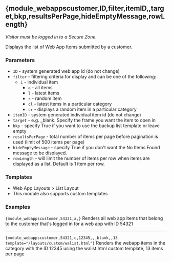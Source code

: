 ## {module_webappscustomer,ID,filter,itemID,,target,bkp,resultsPerPage,hideEmptyMessage,rowLength}

*Visitor must be logged in to a Secure Zone.*

Displays the list of Web App Items submitted by a customer.

### Parameters

* `ID` - system generated web app id (do not change)
* `filter` - filtering criteria for display and can be one of the following:
  * `i` - individual item
	* `a` - all items
	* `l` - latest items
	* `r` - random item
	* `cl` - latest items in a particular category
	* `cr` - displays a random item in a particular category
* `itemID` - system generated individual item id (do not change)
* `target` - e.g. _blank. Specify the frame you want the item to open in
* `bkp` - specify True if you want to use the backup list template or leave empty
* `resultsPerPage` - total number of items per page before pagination is used (limit of 500 items per page)
* `hideEmptyMessage` - specify True if you don't want the No Items Found message to be displayed.
* `rowLength` - will limit the number of items per row when items are displayed as a list. Default is 1 item per row.

### Templates

* Web App Layouts > List Layout
* This module also supports custom templates

### Examples

`{module_webappscustomer,54321,a,}` Renders all web app items that belong to the customer that's logged in for a web app with ID 54321

***

`{module_webappscustomer,54321,c,12345,,_blank,,13 template="/layouts/custom/walist.html"}` Renders the webapp items in the category with the ID 12345 using the walist.html custom template, 13 items per page
